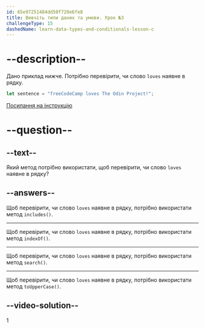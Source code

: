 ```yaml
---
id: 65e97251484dd50f720e6fe8
title: Вивчіть типи даних та умови. Урок №3
challengeType: 15
dashedName: learn-data-types-and-conditionals-lesson-c
---
```


# --description--

Дано приклад нижче. Потрібно перевірити, чи слово `loves` наявне в рядку.

```javascript
let sentence = "freeCodeCamp loves The Odin Project!";
```

<a href="https://www.freecodecamp.org/news/javascript-string-handbook" target="_blank"> Посилання на інструкцію </a>

# --question--

## --text--

Який метод потрібно використати, щоб перевірити, чи слово `loves` наявне в рядку?

## --answers--

Щоб перевірити, чи слово `loves` наявне в рядку, потрібно використати метод `includes()`.

---

Щоб перевірити, чи слово `loves` наявне в рядку, потрібно використати метод `indexOf()`.

---

Щоб перевірити, чи слово `loves` наявне в рядку, потрібно використати метод `search()`.

---

Щоб перевірити, чи слово `loves` наявне в рядку, потрібно використати метод `toUpperCase()`.

## --video-solution--

1
